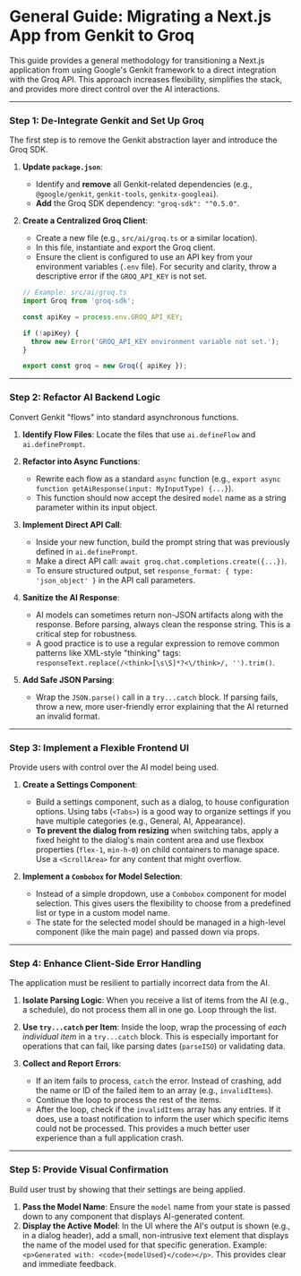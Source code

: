 # General Guide: Migrating a Next.js App from Genkit to Groq

This guide provides a general methodology for transitioning a Next.js application from using Google's Genkit framework to a direct integration with the Groq API. This approach increases flexibility, simplifies the stack, and provides more direct control over the AI interactions.

---

### Step 1: De-Integrate Genkit and Set Up Groq

The first step is to remove the Genkit abstraction layer and introduce the Groq SDK.

1.  **Update `package.json`**:
    *   Identify and **remove** all Genkit-related dependencies (e.g., `@google/genkit`, `genkit-tools`, `genkitx-googleai`).
    *   **Add** the Groq SDK dependency: `"groq-sdk": "^0.5.0"`.

2.  **Create a Centralized Groq Client**:
    *   Create a new file (e.g., `src/ai/groq.ts` or a similar location).
    *   In this file, instantiate and export the Groq client.
    *   Ensure the client is configured to use an API key from your environment variables (`.env` file). For security and clarity, throw a descriptive error if the `GROQ_API_KEY` is not set.

    ```typescript
    // Example: src/ai/groq.ts
    import Groq from 'groq-sdk';

    const apiKey = process.env.GROQ_API_KEY;

    if (!apiKey) {
      throw new Error('GROQ_API_KEY environment variable not set.');
    }

    export const groq = new Groq({ apiKey });
    ```

---

### Step 2: Refactor AI Backend Logic

Convert Genkit "flows" into standard asynchronous functions.

1.  **Identify Flow Files**: Locate the files that use `ai.defineFlow` and `ai.definePrompt`.

2.  **Refactor into Async Functions**:
    *   Rewrite each flow as a standard `async` function (e.g., `export async function getAiResponse(input: MyInputType) {...}`).
    *   This function should now accept the desired `model` name as a string parameter within its input object.

3.  **Implement Direct API Call**:
    *   Inside your new function, build the prompt string that was previously defined in `ai.definePrompt`.
    *   Make a direct API call: `await groq.chat.completions.create({...})`.
    *   To ensure structured output, set `response_format: { type: 'json_object' }` in the API call parameters.

4.  **Sanitize the AI Response**:
    *   AI models can sometimes return non-JSON artifacts along with the response. Before parsing, always clean the response string. This is a critical step for robustness.
    *   A good practice is to use a regular expression to remove common patterns like XML-style "thinking" tags: `responseText.replace(/<think>[\s\S]*?<\/think>/, '').trim()`.

5.  **Add Safe JSON Parsing**:
    *   Wrap the `JSON.parse()` call in a `try...catch` block. If parsing fails, throw a new, more user-friendly error explaining that the AI returned an invalid format.

---

### Step 3: Implement a Flexible Frontend UI

Provide users with control over the AI model being used.

1.  **Create a Settings Component**:
    *   Build a settings component, such as a dialog, to house configuration options. Using tabs (`<Tabs>`) is a good way to organize settings if you have multiple categories (e.g., General, AI, Appearance).
    *   **To prevent the dialog from resizing** when switching tabs, apply a fixed height to the dialog's main content area and use flexbox properties (`flex-1`, `min-h-0`) on child containers to manage space. Use a `<ScrollArea>` for any content that might overflow.

2.  **Implement a `Combobox` for Model Selection**:
    *   Instead of a simple dropdown, use a `Combobox` component for model selection. This gives users the flexibility to choose from a predefined list or type in a custom model name.
    *   The state for the selected model should be managed in a high-level component (like the main page) and passed down via props.

---

### Step 4: Enhance Client-Side Error Handling

The application must be resilient to partially incorrect data from the AI.

1.  **Isolate Parsing Logic**: When you receive a list of items from the AI (e.g., a schedule), do not process them all in one go. Loop through the list.

2.  **Use `try...catch` per Item**: Inside the loop, wrap the processing of *each individual item* in a `try...catch` block. This is especially important for operations that can fail, like parsing dates (`parseISO`) or validating data.

3.  **Collect and Report Errors**:
    *   If an item fails to process, `catch` the error. Instead of crashing, add the name or ID of the failed item to an array (e.g., `invalidItems`).
    *   Continue the loop to process the rest of the items.
    *   After the loop, check if the `invalidItems` array has any entries. If it does, use a toast notification to inform the user which specific items could not be processed. This provides a much better user experience than a full application crash.

---

### Step 5: Provide Visual Confirmation

Build user trust by showing that their settings are being applied.

1.  **Pass the Model Name**: Ensure the `model` name from your state is passed down to any component that displays AI-generated content.
2.  **Display the Active Model**: In the UI where the AI's output is shown (e.g., in a dialog header), add a small, non-intrusive text element that displays the name of the model used for that specific generation. Example: `<p>Generated with: <code>{modelUsed}</code></p>`. This provides clear and immediate feedback.
